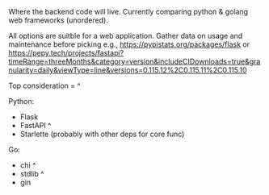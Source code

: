 Where the backend code will live. Currently comparing python & golang web frameworks (unordered).

All options are suitble for a web application. Gather data on usage and maintenance before picking e.g., https://pypistats.org/packages/flask or https://pepy.tech/projects/fastapi?timeRange=threeMonths&category=version&includeCIDownloads=true&granularity=daily&viewType=line&versions=0.115.12%2C0.115.11%2C0.115.10

Top consideration = ^

Python:

- Flask
- FastAPI ^
- Starlette (probably with other deps for core func)

Go:

- chi ^
- stdlib ^
- gin
